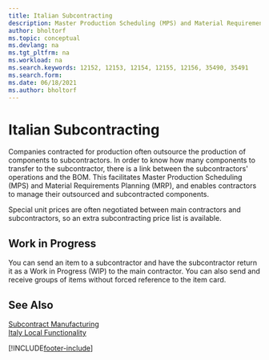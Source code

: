 ```yaml
---
title: Italian Subcontracting
description: Master Production Scheduling (MPS) and Material Requirements Planning (MRP)enable contractors to manage their outsourced and subcontracted components.
author: bholtorf
ms.topic: conceptual
ms.devlang: na
ms.tgt_pltfrm: na
ms.workload: na
ms.search.keywords: 12152, 12153, 12154, 12155, 12156, 35490, 35491
ms.search.form: 
ms.date: 06/18/2021
ms.author: bholtorf
---
```

# Italian Subcontracting
Companies contracted for production often outsource the production of components to subcontractors. In order to know how many components to transfer to the subcontractor, there is a link between the subcontractors' operations and the BOM. This facilitates Master Production Scheduling (MPS) and Material Requirements Planning (MRP), and enables contractors to manage their outsourced and subcontracted components.  

Special unit prices are often negotiated between main contractors and subcontractors, so an extra subcontracting price list is available.  

## Work in Progress  
You can send an item to a subcontractor and have the subcontractor return it as a Work in Progress (WIP) to the main contractor. You can also send and receive groups of items without forced reference to the item card.  

## See Also  
 [Subcontract Manufacturing](../../production-how-to-subcontract-manufacturing.md)   
 [Italy Local Functionality](italy-local-functionality.md)


[!INCLUDE[footer-include](../../includes/footer-banner.md)]